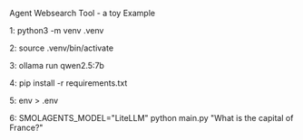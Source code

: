 Agent Websearch Tool - a toy Example

1:
python3 -m venv .venv

2:
source .venv/bin/activate

3:
ollama run qwen2.5:7b

4:
pip install -r requirements.txt

5:
env > .env

6:
SMOLAGENTS_MODEL="LiteLLM" python main.py "What is the capital of France?"
